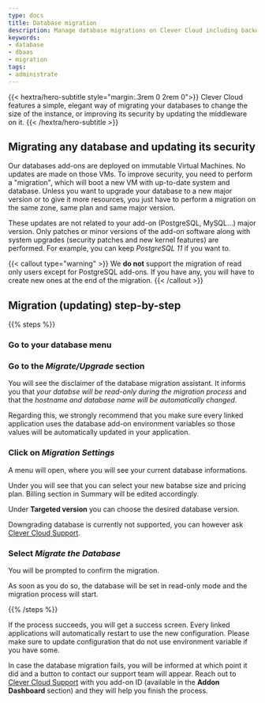 ```yaml
---
type: docs
title: Database migration
description: Manage database migrations on Clever Cloud including backup procedures, migration strategies, and data transfer best practices
keywords:
- database
- dbaas
- migration
tags:
- administrate
---
```


{{< hextra/hero-subtitle style="margin:.3rem 0 2rem 0">}}
  Clever Cloud features a simple, elegant way of migrating your databases to change the size of the instance, or improving its security by updating the middleware on it.
{{< /hextra/hero-subtitle >}}

## Migrating any database and updating its security

Our databases add-ons are deployed on immutable Virtual Machines. No updates are made on those VMs.
To improve security, you need to perform a "migration", which will boot a new VM with up-to-date system and database.
Unless you want to upgrade your database to a new major version or to give it more resources, you just have to perform a migration on the same zone, same plan and same major version.

These updates are not related to your add-on (PostgreSQL, MySQL…) major version. Only patches or minor versions of the add-on software along with system upgrades (security patches and new kernel features) are performed. For example, you can keep *PostgreSQL 11* if you want to.

{{< callout type="warning" >}}
We **do not** support the migration of read only users except for PostgreSQL add-ons. If you have any, you will have to create new ones at the end of the migration.
{{< /callout >}}

## Migration (updating) step-by-step

{{% steps %}}

### Go to your database menu

### Go to the *Migrate/Upgrade* section

You will see the disclaimer of the database migration assistant. It informs you that *your databse will be read-only during the migration process* and that the *hostname and database name will be automatically changed*.

Regarding this, we strongly recommend that you make sure every linked application uses the database add-on environment variables so those values will be automatically updated in your application.

### Click on *Migration Settings*

A menu will open, where you will see your current database informations.

Under you will see that you can select your new batabse size and pricing plan. Billing section in Summary will be edited accordingly.

Under **Targeted version** you can choose the desired database version.

Downgrading database is currently not supported, you can however ask [Clever Cloud Support](https://console.clever-cloud.com/ticket-center-choice).

### Select *Migrate the Database*

You will be prompted to confirm the migration.

As soon as you do so, the database will be set in read-only mode and the migration process will start.

{{% /steps %}}

If the process succeeds, you will get a success screen. Every linked applications will automatically restart to use the new configuration. Please make sure to update configuration that do not use environment variable if you have some.

In case the database migration fails, you will be informed at which point it did and a button to contact our support team will appear. Reach out to [Clever Cloud Support](https://console.clever-cloud.com/ticket-center-choice) with you add-on ID (available in the **Addon Dashboard** section) and they will help you finish the process.
